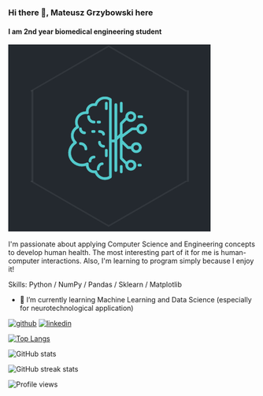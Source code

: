 ### Hi there 👋, Mateusz Grzybowski here
#### I am 2nd year biomedical engineering student
![I am 2nd year biomedical engineering student](https://github.com/MattG-bci/MattG-bci/blob/main/bci.png)

I'm passionate about applying Computer Science and Engineering concepts to develop human health. The most interesting part of it for me is human-computer interactions. Also, I'm learning to program simply because I enjoy it!

Skills: Python / NumPy / Pandas / Sklearn / Matplotlib

- 🌱 I’m currently learning Machine Learning and Data Science (especially for neurotechnological application) 


[<img src='https://cdn.jsdelivr.net/npm/simple-icons@3.0.1/icons/github.svg' alt='github' height='40'>](https://github.com/MattG-bci)  [<img src='https://cdn.jsdelivr.net/npm/simple-icons@3.0.1/icons/linkedin.svg' alt='linkedin' height='40'>](https://www.linkedin.com/in/https://www.linkedin.com/in/mfgrzybowski//)  

[![Top Langs](https://github-readme-stats.vercel.app/api/top-langs/?username=MattG-bci)](https://github.com/anuraghazra/github-readme-stats)

![GitHub stats](https://github-readme-stats.vercel.app/api?username=MattG-bci&show_icons=true)  

![GitHub streak stats](https://github-readme-streak-stats.herokuapp.com/?user=MattG-bci)  

![Profile views](https://gpvc.arturio.dev/MattG-bci)  

<!--
**MattG-bci/MattG-bci** is a ✨ _special_ ✨ repository because its `README.md` (this file) appears on your GitHub profile.




